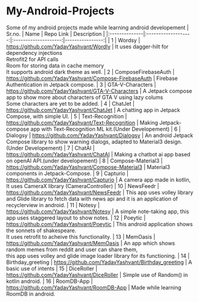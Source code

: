 # My-Android-Projects
Some of my android projects made while learning android developement
| Sr.no. |  Name  | Repo Link | Description |
|:--------------|:-------------------:|:--------------------:|----------------:|
| 1   | Wordsy |  https://github.com/YadavYashvant/Wordly | It uses dagger-hilt for dependency injections <br> Retrofit2 for API calls <br> Room for storing data in cache memory <br> It supports android dark theme as well.
| 2   |  ComposeFirebaseAuth  |  https://github.com/YadavYashvant/Compose-FirebaseAuth | Firebase Authentication in Jetpack compose.
| 3   | GTA-V-Characters |    https://github.com/YadavYashvant/GTA-V-Characters | A Jetpack compose app to show more about characters of GTA V using lazy colums<br> Some characters are yet to be added.
| 4   | ChatJet |   https://github.com/YadavYashvant/ChatJet  | A chatting app in Jetpack Compose, with simple UI.
| 5   | Text-Recognition |   https://github.com/YadavYashvant/Text-Recognition  | Making Jetpack-compose app with Text-Recognition ML kit.(Under Developement)
| 6   | Dialogsy |   https://github.com/YadavYashvant/Dialogsy  | An android Jetpack Compose library to show warning dialogs, adapted to Material3 design.(Under Developement)
| 7   | ChatAI |   https://github.com/YadavYashvant/ChatAI  | Making a chatbot ai app based on openAI API.(under developement)
| 8   | Compose-Material3 | https://github.com/YadavYashvant/Compose-Material3   |  Material3 components in Jetpack-Compose.
| 9   | Capturio  | https://github.com/YadavYashvant/Capturio  | A camera app made in kotlin, It uses CameraX library (CameraController)
| 10  | NewsFeedr  | https://github.com/YadavYashvant/NewsFeedr |  This app uses volley library and Glide library to fetch data with news api and it is an application of recyclerview in android.
| 11  | Notesy   | https://github.com/YadavYashvant/Notesy  | A simple note-taking app, this app uses staggered layout to show notes.
| 12  | Poeytic  | https://github.com/YadavYashvant/Poeytic  | This android application shows the sonnets of shakespeare. <br> It uses retrofit to acheive this functionality.
| 13  | MemOasis   | https://github.com/YadavYashvant/MemOasis  | An app which shows random memes from reddit and user can share them,<br> this app uses volley and glide image loader library for its functioning.
| 14  | Birthday_greeting | https://github.com/YadavYashvant/Birthday_greeting | A basic use of intents
| 15  | DiceRoller  |  https://github.com/YadavYashvant/DiceRoller  | Simple use of Random() in kotlin android.
| 16  | RoomDB-App | https://github.com/YadavYashvant/RoomDB-App  |  Made while learning RoomDB in android.
